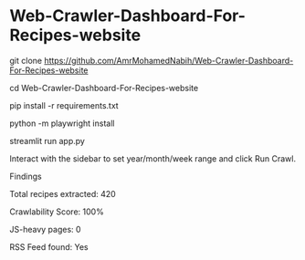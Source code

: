 # Web-Crawler-Dashboard-For-Recipes-website

git clone https://github.com/AmrMohamedNabih/Web-Crawler-Dashboard-For-Recipes-website

cd Web-Crawler-Dashboard-For-Recipes-website

pip install -r requirements.txt

python -m playwright install

streamlit run app.py

Interact with the sidebar to set year/month/week range and click Run Crawl.


Findings

Total recipes extracted: 420

Crawlability Score: 100%

JS-heavy pages: 0

RSS Feed found: Yes
